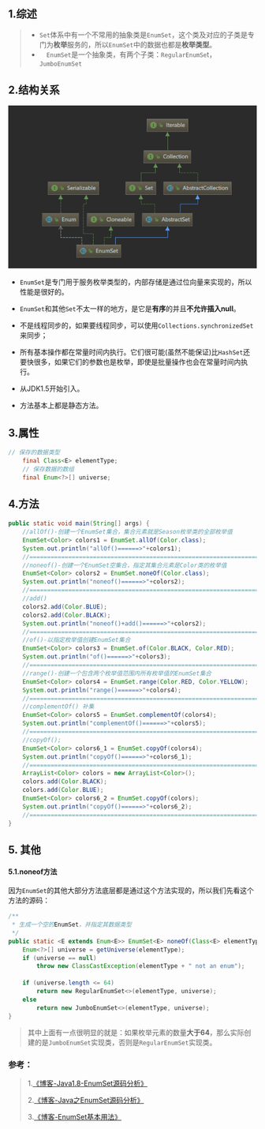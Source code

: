 ## 1.综述

> - `Set`体系中有一个不常用的抽象类是`EnumSet`，这个类及对应的子类是专门为**枚举**服务的，所以`EnumSet`中的数据也都是**枚举类型**。
> -  `EnumSet`是一个抽象类，有两个子类：`RegularEnumSe`t，`JumboEnumSet`

## 2.结构关系

![](assets/1555568721(1).png)

- `EnumSet`是专门用于服务枚举类型的，内部存储是通过位向量来实现的，所以性能是很好的。

- `EnumSet`和其他`Set`不太一样的地方，是它是**有序**的并且**不允许插入null**。

- 不是线程同步的，如果要线程同步，可以使用`Collections.synchronizedSet`来同步；

- 所有基本操作都在常量时间内执行。它们很可能(虽然不能保证)比`HashSet`还要快很多，如果它们的参数也是枚举，即使是批量操作也会在常量时间内执行。

- 从JDK1.5开始引入。

- 方法基本上都是静态方法。

## 3.属性

```java
// 保存的数据类型
    final Class<E> elementType;
    // 保存数据的数组
    final Enum<?>[] universe;
```

## 4.方法

```java
public static void main(String[] args) {
    //allOf()-创建一个EnumSet集合，集合元素就是Season枚举类的全部枚举值
    EnumSet<Color> colors1 = EnumSet.allOf(Color.class);
    System.out.println("allOf()======>"+colors1);
    //=================================================================
    //noneof()-创建一个EnumSet空集合，指定其集合元素是Color类的枚举值
    EnumSet<Color> colors2 = EnumSet.noneOf(Color.class);
    System.out.println("noneof()======>"+colors2);
    //=================================================================
    //add()
    colors2.add(Color.BLUE);
    colors2.add(Color.BLACK);
    System.out.println("noneof()+add()======>"+colors2);
    //=================================================================
    //of()-以指定枚举值创建EnumSet集合
    EnumSet<Color> colors3 = EnumSet.of(Color.BLACK, Color.RED);
    System.out.println("of()======>"+colors3);
    //=================================================================
    //range()-创建一个包含两个枚举值范围内所有枚举值的EnumSet集合
    EnumSet<Color> colors4 = EnumSet.range(Color.RED, Color.YELLOW);
    System.out.println("range()======>"+colors4);
    //=================================================================
    //complementOf() 补集
    EnumSet<Color> colors5 = EnumSet.complementOf(colors4);
    System.out.println("complementOf()======>"+colors5);
    //=================================================================
    //copyOf();
    EnumSet<Color> colors6_1 = EnumSet.copyOf(colors4);
    System.out.println("copyOf()======>"+colors6_1);
    //=================================================================
    ArrayList<Color> colors = new ArrayList<Color>();
    colors.add(Color.BLACK);
    colors.add(Color.BLUE);
    EnumSet<Color> colors6_2 = EnumSet.copyOf(colors);
    System.out.println("copyOf()======>"+colors6_2);
    //=================================================================
}
```

## 5. 其他

#### 5.1.noneof方法

因为`EnumSet`的其他大部分方法底层都是通过这个方法实现的，所以我们先看这个方法的源码：

```java
/**
 * 生成一个空的EnumSet，并指定其数据类型
 */
public static <E extends Enum<E>> EnumSet<E> noneOf(Class<E> elementType) {
    Enum<?>[] universe = getUniverse(elementType);
    if (universe == null)
        throw new ClassCastException(elementType + " not an enum");

    if (universe.length <= 64)
        return new RegularEnumSet<>(elementType, universe);
    else
        return new JumboEnumSet<>(elementType, universe);
}
```

> 其中上面有一点很明显的就是：如果枚举元素的数量**大于64**，那么实际创建的是`JumboEnumSet`实现类，否则是`RegularEnumSet`实现类。

### 参考：

> 1.[《博客-Java1.8-EnumSet源码分析》](https://www.jianshu.com/p/f73d7066e426)
>
> 2.[《博客-Java之EnumSet源码分析》](https://blog.csdn.net/qq_36336003/article/details/83118487)
>
> 3.[《博客-EnumSet基本用法》](https://www.cnblogs.com/wgl1995/p/9401652.html)



